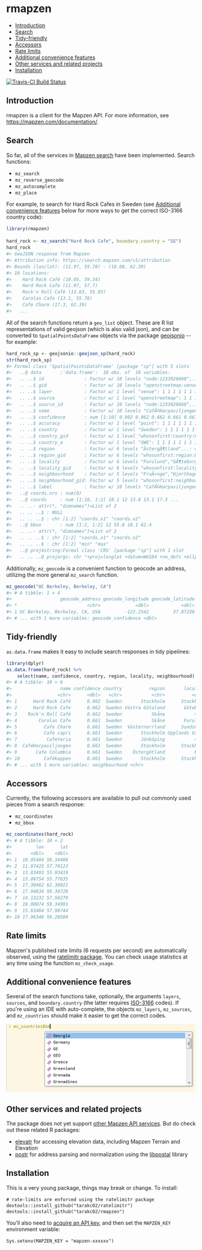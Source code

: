 rmapzen
================

-   [Introduction](#introduction)
-   [Search](#search)
-   [Tidy-friendly](#tidy-friendly)
-   [Accessors](#accessors)
-   [Rate limits](#rate-limits)
-   [Additional convenience features](#additional-convenience-features)
-   [Other services and related projects](#other-services-and-related-projects)
-   [Installation](#installation)

[![Travis-CI Build Status](https://travis-ci.org/tarakc02/rmapzen.svg?branch=master)](https://travis-ci.org/tarakc02/rmapzen) <!-- README.md is generated from README.Rmd. Please edit that file -->

Introduction
------------

rmapzen is a client for the Mapzen API. For more information, see <https://mapzen.com/documentation/>.

Search
------

So far, all of the services in [Mapzen search](https://mapzen.com/documentation/search/) have been implemented. Search functions:

-   `mz_search`
-   `mz_reverse_geocode`
-   `mz_autocomplete`
-   `mz_place`

For example, to search for Hard Rock Cafes in Sweden (see [Additional convenience features](#additional-convenience-features) below for more ways to get the correct ISO-3166 country code):

``` r
library(rmapzen)

hard_rock <- mz_search("Hard Rock Cafe", boundary.country = "SE")
hard_rock
#> GeoJSON response from Mapzen
#> Attribution info: https://search.mapzen.com/v1/attribution 
#> Bounds (lon/lat): (11.97, 55.78) - (18.08, 62.39)
#> 10 locations:
#>    Hard Rock Café (18.05, 59.34)
#>    Hard Rock Cafe (11.97, 57.7)
#>    Rock'n Roll Café (13.83, 55.93)
#>    Carolas Cafe (13.1, 55.78)
#>    Cafe Charm (17.3, 62.39)
#>   ...
```

All of the search functions return a `geo_list` object. These are R list representations of valid geojson (which is also valid json), and can be converted to `SpatialPointsDataFrame` objects via the package [geojsonio](https://github.com/ropensci/geojsonio) -- for example:

``` r
hard_rock_sp <- geojsonio::geojson_sp(hard_rock)
str(hard_rock_sp)
#> Formal class 'SpatialPointsDataFrame' [package "sp"] with 5 slots
#>   ..@ data       :'data.frame':  10 obs. of  18 variables:
#>   .. ..$ id               : Factor w/ 10 levels "node:1233020660",..: 7 3 6 8 1 2 10 4 5 9
#>   .. ..$ gid              : Factor w/ 10 levels "openstreetmap:venue:node:1233020660",..: 7 3 6 8 1 2 10 4 5 9
#>   .. ..$ layer            : Factor w/ 1 level "venue": 1 1 1 1 1 1 1 1 1 1
#>   .. ..$ source           : Factor w/ 1 level "openstreetmap": 1 1 1 1 1 1 1 1 1 1
#>   .. ..$ source_id        : Factor w/ 10 levels "node:1233020660",..: 7 3 6 8 1 2 10 4 5 9
#>   .. ..$ name             : Factor w/ 10 levels "CafÃ©Harpaviljongen",..: 8 9 10 7 4 3 6 1 5 2
#>   .. ..$ confidence       : num [1:10] 0.902 0.962 0.662 0.661 0.661 0.661 0.661 0.661 0.661 0.661
#>   .. ..$ accuracy         : Factor w/ 1 level "point": 1 1 1 1 1 1 1 1 1 1
#>   .. ..$ country          : Factor w/ 1 level "Sweden": 1 1 1 1 1 1 1 1 1 1
#>   .. ..$ country_gid      : Factor w/ 1 level "whosonfirst:country:85633789": 1 1 1 1 1 1 1 1 1 1
#>   .. ..$ country_a        : Factor w/ 1 level "SWE": 1 1 1 1 1 1 1 1 1 1
#>   .. ..$ region           : Factor w/ 6 levels "ÃstergÃ¶tland",..: 4 6 3 3 5 4 2 4 1 4
#>   .. ..$ region_gid       : Factor w/ 6 levels "whosonfirst:region:85688377",..: 5 4 1 1 6 5 2 5 3 5
#>   .. ..$ locality         : Factor w/ 6 levels "Furulund","GÃ¶teborg",..: 4 2 NA 1 5 6 NA 4 3 4
#>   .. ..$ locality_gid     : Factor w/ 6 levels "whosonfirst:locality:101752295",..: 2 1 NA 6 3 4 NA 2 5 2
#>   .. ..$ neighbourhood    : Factor w/ 5 levels "FruÃ¤nge","Hjorthagen",..: 5 4 NA NA NA 3 NA 2 NA 1
#>   .. ..$ neighbourhood_gid: Factor w/ 5 levels "whosonfirst:neighbourhood:85902171",..: 5 4 NA NA NA 2 NA 1 NA 3
#>   .. ..$ label            : Factor w/ 10 levels "CafÃ©Harpaviljongen, Stockholm, Sweden",..: 8 9 10 7 4 3 6 1 5 2
#>   ..@ coords.nrs : num(0) 
#>   ..@ coords     : num [1:10, 1:2] 18.1 12 13.8 13.1 17.3 ...
#>   .. ..- attr(*, "dimnames")=List of 2
#>   .. .. ..$ : NULL
#>   .. .. ..$ : chr [1:2] "coords.x1" "coords.x2"
#>   ..@ bbox       : num [1:2, 1:2] 12 55.8 18.1 62.4
#>   .. ..- attr(*, "dimnames")=List of 2
#>   .. .. ..$ : chr [1:2] "coords.x1" "coords.x2"
#>   .. .. ..$ : chr [1:2] "min" "max"
#>   ..@ proj4string:Formal class 'CRS' [package "sp"] with 1 slot
#>   .. .. ..@ projargs: chr "+proj=longlat +datum=WGS84 +no_defs +ellps=WGS84 +towgs84=0,0,0"
```

Additionally, `mz_geocode` is a convenient function to geocode an address, utilizing the more general `mz_search` function.

``` r
mz_geocode("UC Berkeley, Berkeley, CA")
#> # A tibble: 1 × 4
#>                  geocode_address geocode_longitude geocode_latitude
#> *                          <chr>             <dbl>            <dbl>
#> 1 UC Berkeley, Berkeley, CA, USA         -122.2542         37.87238
#> # ... with 1 more variables: geocode_confidence <dbl>
```

Tidy-friendly
-------------

`as.data.frame` makes it easy to include search responses in tidy pipelines:

``` r
library(dplyr)
as.data.frame(hard_rock) %>%
    select(name, confidence, country, region, locality, neighbourhood)
#> # A tibble: 10 × 6
#>                  name confidence country          region       locality
#>                 <chr>      <dbl>   <chr>           <chr>          <chr>
#> 1      Hard Rock Café      0.902  Sweden       Stockholm      Stockholm
#> 2      Hard Rock Cafe      0.962  Sweden Västra Götaland       Göteborg
#> 3    Rock'n Roll Café      0.662  Sweden           Skåne           <NA>
#> 4        Carolas Cafe      0.661  Sweden           Skåne       Furulund
#> 5          Cafe Charm      0.661  Sweden  Västernorrland      Sundsvall
#> 6          Cafe capri      0.661  Sweden       Stockholm Upplands Väsby
#> 7           Cafeteria      0.661  Sweden       Jönköping           <NA>
#> 8  CaféHarpaviljongen      0.661  Sweden       Stockholm      Stockholm
#> 9       Cafe Columbia      0.661  Sweden    Östergötland           Kisa
#> 10         Cafékoppen      0.661  Sweden       Stockholm      Stockholm
#> # ... with 1 more variables: neighbourhood <chr>
```

Accessors
---------

Currently, the following accessors are available to pull out commonly used pieces from a search response:

-   `mz_coordinates`
-   `mz_bbox`

``` r
mz_coordinates(hard_rock)
#> # A tibble: 10 × 2
#>         lon      lat
#>       <dbl>    <dbl>
#> 1  18.05484 59.34408
#> 2  11.97425 57.70123
#> 3  13.83493 55.93419
#> 4  13.09754 55.77635
#> 5  17.30462 62.38921
#> 6  17.94834 59.39728
#> 7  14.13232 57.58279
#> 8  18.08074 59.34991
#> 9  15.63464 57.98744
#> 10 17.96348 59.28589
```

Rate limits
-----------

Mapzen's published rate limits (6 requests per second) are automatically observed, using the [ratelimitr package](https://github.com/tarakc02/ratelimitr). You can check usage statistics at any time using the function `mz_check_usage`.

Additional convenience features
-------------------------------

Several of the search functions take, optionally, the arguments `layers`, `sources`, and `boundary.country` (the latter requires [ISO-3166](https://en.wikipedia.org/wiki/ISO_3166) codes). If you're using an IDE with auto-complete, the objects `mz_layers`, `mz_sources`, and `mz_countries` should make it easier to get the correct codes.

![Easy lookup for ISO-3166 codes](fig/mz-countries.png)

Other services and related projects
-----------------------------------

The package does not yet support [other Mapzen API services](https://mapzen.com/documentation/). But do check out these related R packages:

-   [elevatr](https://github.com/jhollist/elevatr) for accessing elevation data, including Mapzen Terrain and Elevation
-   [postr](https://github.com/Ironholds/poster) for address parsing and normalization using the [libpostal](https://github.com/openvenues/libpostal) library

Installation
------------

This is a very young package, things may break or change. To install:

    # rate-limits are enforced using the ratelimitr package
    devtools::install_github("tarakc02/ratelimitr")
    devtools::install_github("tarakc02/rmapzen")

You'll also need to [acquire an API key](https://mapzen.com/developers), and then set the `MAPZEN_KEY` environment variable:

    Sys.setenv(MAPZEN_KEY = "mapzen-xxxxxx")
